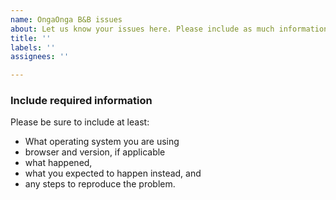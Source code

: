 ```yaml
---
name: OngaOnga B&B issues
about: Let us know your issues here. Please include as much information as you can.
title: ''
labels: ''
assignees: ''

---
```


### Include required information

Please be sure to include at least:

 - What operating system you are using
 - browser and version, if applicable
 - what happened,
 - what you expected to happen instead, and
 - any steps to reproduce the problem.
